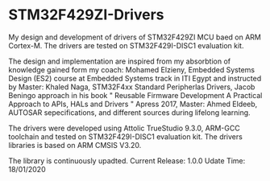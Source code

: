 # STM32F429ZI-Drivers

My design and development of drivers of STM32F429ZI MCU baed on ARM Cortex-M. The drivers are tested on STM32F429I-DISC1 evaluation kit.

The design and implementation are inspired from my absorbtion of knowledge gained form my coach: Mohamed Elzieny, Embedded Systems Design (ES2) course at Embedded Systems track in ITI Egypt and instructed by Master: Khaled Naga, STM32F4xx Standard Peripherlas Drivers, Jacob Beningo approach in his book " Reusable Firmware
Development A Practical Approach to APIs, HALs and Drivers " Apress 2017, Master: Ahmed Eldeeb, AUTOSAR sepecifications, and different sources during lifelong learning.

The drivers were developed using Attolic TrueStudio 9.3.0, ARM-GCC toolchain and tested on STM32F429I-DISC1 evaluation kit.
The drivers libraries is based on ARM CMSIS V3.20.

The library is continuously upadted.
Current Release: 1.0.0
Udate Time: 18/01/2020
